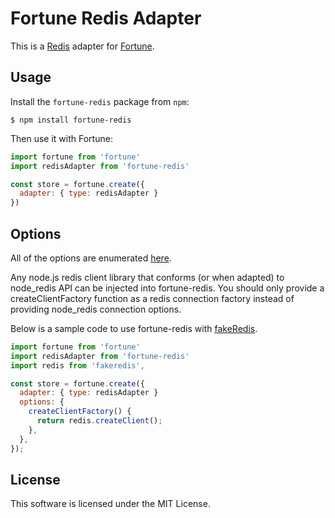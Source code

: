 # Fortune Redis Adapter

This is a [Redis](https://http://redis.io) adapter for [Fortune](http://fortunejs.com).


## Usage

Install the `fortune-redis` package from `npm`:

```git a
$ npm install fortune-redis
```

Then use it with Fortune:

```js
import fortune from 'fortune'
import redisAdapter from 'fortune-redis'

const store = fortune.create({
  adapter: { type: redisAdapter }
})
```


## Options

All of the options are enumerated [here](https://github.com/NodeRedis/node_redis).

Any node.js redis client library that conforms (or when adapted) to node_redis API can be injected into fortune-redis. You should only provide a createClientFactory function as a redis connection factory instead of providing node_redis connection options.

Below is a sample code to use fortune-redis with [fakeRedis](https://github.com/hdachev/fakeredis).

```js
import fortune from 'fortune'
import redisAdapter from 'fortune-redis'
import redis from 'fakeredis',

const store = fortune.create({
  adapter: { type: redisAdapter }
  options: {
  	createClientFactory() {
  	  return redis.createClient();
  	},
  },
});
```


## License

This software is licensed under the MIT License.
